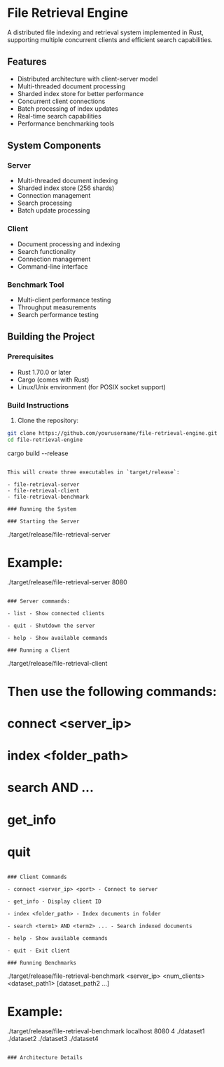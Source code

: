 # File Retrieval Engine

A distributed file indexing and retrieval system implemented in Rust, supporting multiple concurrent clients and efficient search capabilities.

## Features

- Distributed architecture with client-server model
- Multi-threaded document processing
- Sharded index store for better performance
- Concurrent client connections
- Batch processing of index updates
- Real-time search capabilities
- Performance benchmarking tools

## System Components

### Server
- Multi-threaded document indexing
- Sharded index store (256 shards)
- Connection management
- Search processing
- Batch update processing

### Client
- Document processing and indexing
- Search functionality
- Connection management
- Command-line interface

### Benchmark Tool
- Multi-client performance testing
- Throughput measurements
- Search performance testing

## Building the Project

### Prerequisites

- Rust 1.70.0 or later
- Cargo (comes with Rust)
- Linux/Unix environment (for POSIX socket support)

### Build Instructions

1. Clone the repository:
```bash
git clone https://github.com/yourusername/file-retrieval-engine.git
cd file-retrieval-engine

```
cargo build --release
```

This will create three executables in `target/release`:

- file-retrieval-server
- file-retrieval-client
- file-retrieval-benchmark

### Running the System

### Starting the Server
```
./target/release/file-retrieval-server <port>

# Example:
./target/release/file-retrieval-server 8080
```

### Server commands:

- list - Show connected clients

- quit - Shutdown the server

- help - Show available commands

### Running a Client

```
./target/release/file-retrieval-client

# Then use the following commands:
# connect <server_ip> <port>
# index <folder_path>
# search <term1> AND <term2> ...
# get_info
# quit

```

### Client Commands

- connect <server_ip> <port> - Connect to server

- get_info - Display client ID

- index <folder_path> - Index documents in folder

- search <term1> AND <term2> ... - Search indexed documents

- help - Show available commands

- quit - Exit client

### Running Benchmarks

```
./target/release/file-retrieval-benchmark <server_ip> <port> <num_clients> <dataset_path1> [dataset_path2 ...]

# Example:
./target/release/file-retrieval-benchmark localhost 8080 4 ./dataset1 ./dataset2 ./dataset3 ./dataset4
```

### Architecture Details

